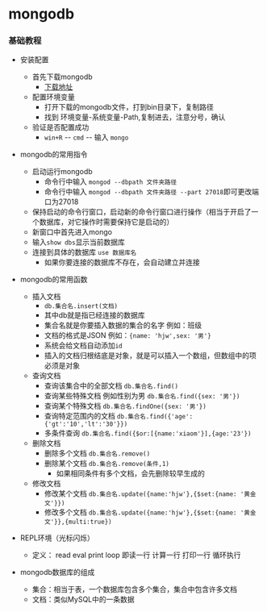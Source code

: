# mongodb
### 基础教程

- 安装配置
    + 首先下载mongodb
        * [下载地址](https://www.mongodb.com/download-center/community)
    + 配置环境变量
        * 打开下载的mongodb文件，打到bin目录下，复制路径
        * 找到 环境变量-系统变量-Path,复制进去，注意分号，确认
    + 验证是否配置成功
        * `win+R` -- `cmd` -- 输入 `mongo`

- mongodb的常用指令
    + 启动运行mongodb
        * 命令行中输入 `mongod --dbpath 文件夹路径`
        * 命令行中输入 `mongod --dbpath 文件夹路径 --part 27018`即可更改端口为27018
    + 保持启动的命令行窗口，启动新的命令行窗口进行操作（相当于开启了一个数据库，对它操作时需要保持它是启动的）
    + 新窗口中首先进入mongo
    + 输入`show dbs`显示当前数据库
    + 连接到具体的数据库  `use 数据库名`
        + 如果你要连接的数据库不存在，会自动建立并连接

- mongodb的常用函数
    + 插入文档
        * `db.集合名.insert(文档)`
        * 其中db就是指已经连接的数据库
        * 集合名就是你要插入数据的集合的名字  例如：班级
        * 文档的格式是JSON  例如：`{name: 'hjw',sex: '男'}`
        * 系统会给文档自动添加`id`
        * 插入的文档归根结底是对象，就是可以插入一个数组，但数组中的项必须是对象
    + 查询文档
        * 查询该集合中的全部文档  `db.集合名.find()`
        * 查询某些特殊文档  例如性别为男  `db.集合名.find({sex: '男'})`
        * 查询某个特殊文档  `db.集合名.findOne({sex: '男'})`
        * 查询特定范围内的文档 `db.集合名.find({'age':{'gt':'10','lt':'30'}})`
        * 多条件查询   `db.集合名.find({$or:[{name:'xiaom'}],{age:'23'})`
    + 删除文档
        * 删除多个文档  `db.集合名.remove()`
        * 删除某个文档  `db.集合名.remove(条件,1)`
            * 如果相同条件有多个文档，会先删除较早生成的
    + 修改文档
        * 修改某个文档  `db.集合名.update({name:'hjw'},{$set:{name: '黄金文'}})`
        * 修改多个文档  `db.集合名.update({name:'hjw'},{$set:{name: '黄金文'}},{multi:true})`
    
- REPL环境（光标闪烁）
    + 定义： read eval print loop  即读一行 计算一行 打印一行 循环执行
    
- mongodb数据库的组成
    + 集合：相当于表，一个数据库包含多个集合，集合中包含许多文档
    + 文档：类似MySQL中的一条数据
    